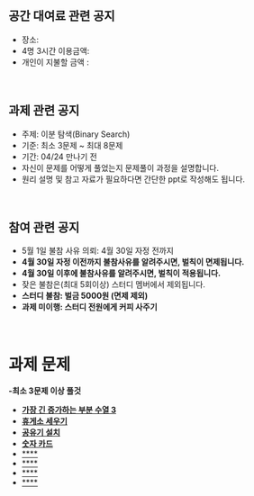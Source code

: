 ## 공간 대여료 관련 공지
- 장소: 
- 4명 3시간 이용금액: 
- 개인이 지불할 금액 : 

<br>

## 과제 관련 공지
- 주제: 이분 탐색(Binary Search)
- 기준: 최소 3문제 ~ 최대 8문제
- 기간: 04/24 만나기 전
- 자신이 문제를 어떻게 풀었는지 문제풀이 과정을 설명합니다.
- 원리 설명 및 참고 자료가 필요하다면 간단한 ppt로 작성해도 됩니다.

<br>

## 참여 관련 공지
- 5월 1일 불참 사유 의뢰: 4월 30일 자정 전까지
- **4월 30일 자정 이전까지 불참사유를 알려주시면, 벌칙이 면제됩니다.**
- **4월 30일 이후에 불참사유를 알려주시면, 벌칙이 적용됩니다.**
- 잦은 불참은(최대 5회이상) 스터디 멤버에서 제외됩니다.
- **스터디 불참: 벌금 5000원 (면제 제외)**
- **과제 미이행: 스터디 전원에게 커피 사주기**
<br>

# 과제 문제

**-최소 3문제 이상 풀것**
- [**가장 긴 증가하는 부분 수열 3**](https://www.acmicpc.net/problem/12738)
- [**휴게소 세우기**](https://www.acmicpc.net/problem/1477)
- [**공유기 설치**](https://www.acmicpc.net/problem/2110)
- [**숫자 카드**](https://www.acmicpc.net/problem/10815)
- [****](https://www.acmicpc.net/problem/)
- [****](https://www.acmicpc.net/problem/)
- [****](https://www.acmicpc.net/problem/)
- [****](https://www.acmicpc.net/problem/)

<BR>

